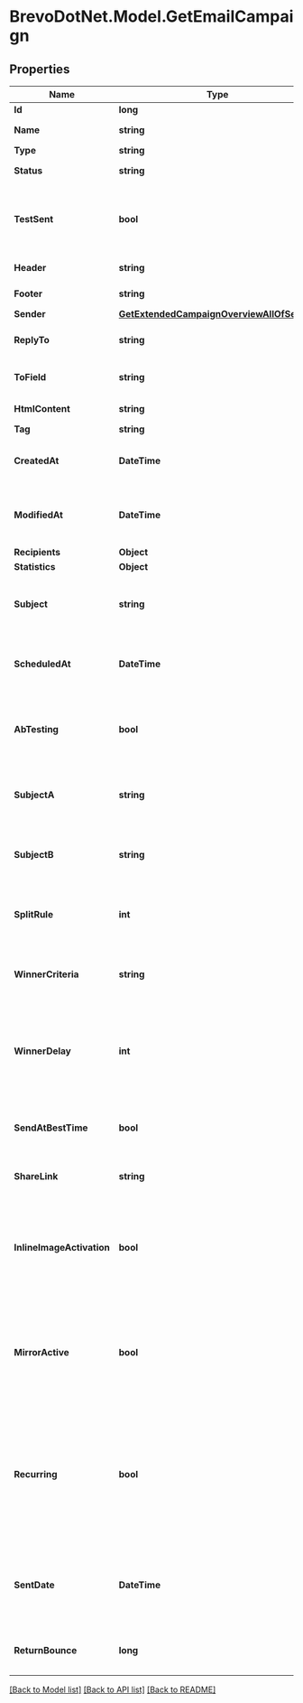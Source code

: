 # BrevoDotNet.Model.GetEmailCampaign

## Properties

Name | Type | Description | Notes
------------ | ------------- | ------------- | -------------
**Id** | **long** | ID of the campaign | 
**Name** | **string** | Name of the campaign | 
**Type** | **string** | Type of campaign | 
**Status** | **string** | Status of the campaign | 
**TestSent** | **bool** | Retrieved the status of test email sending. (true&#x3D;Test email has been sent  false&#x3D;Test email has not been sent) | 
**Header** | **string** | Header of the campaign | 
**Footer** | **string** | Footer of the campaign | 
**Sender** | [**GetExtendedCampaignOverviewAllOfSender**](GetExtendedCampaignOverviewAllOfSender.md) |  | 
**ReplyTo** | **string** | Email defined as the \&quot;Reply to\&quot; of the campaign | 
**ToField** | **string** | Customisation of the \&quot;to\&quot; field of the campaign | 
**HtmlContent** | **string** | HTML content of the campaign | 
**Tag** | **string** | Tag of the campaign | 
**CreatedAt** | **DateTime** | Creation UTC date-time of the campaign (YYYY-MM-DDTHH:mm:ss.SSSZ) | 
**ModifiedAt** | **DateTime** | UTC date-time of last modification of the campaign (YYYY-MM-DDTHH:mm:ss.SSSZ) | 
**Recipients** | **Object** |  | 
**Statistics** | **Object** |  | 
**Subject** | **string** | Subject of the campaign. Only available if &#x60;abTesting&#x60; flag of the campaign is &#x60;false&#x60; | [optional] 
**ScheduledAt** | **DateTime** | UTC date-time on which campaign is scheduled (YYYY-MM-DDTHH:mm:ss.SSSZ) | [optional] 
**AbTesting** | **bool** | Status of A/B Test for the campaign. abTesting &#x3D; false means it is disabled, &amp; abTesting &#x3D; true means it is enabled. | [optional] 
**SubjectA** | **string** | Subject A of the ab-test campaign. Only available if &#x60;abTesting&#x60; flag of the campaign is &#x60;true&#x60; | [optional] 
**SubjectB** | **string** | Subject B of the ab-test campaign. Only available if &#x60;abTesting&#x60; flag of the campaign is &#x60;true&#x60; | [optional] 
**SplitRule** | **int** | The size of your ab-test groups. Only available if &#x60;abTesting&#x60; flag of the campaign is &#x60;true&#x60; | [optional] 
**WinnerCriteria** | **string** | Criteria for the winning version. Only available if &#x60;abTesting&#x60; flag of the campaign is &#x60;true&#x60; | [optional] 
**WinnerDelay** | **int** | The duration of the test in hours at the end of which the winning version will be sent. Only available if &#x60;abTesting&#x60; flag of the campaign is &#x60;true&#x60; | [optional] 
**SendAtBestTime** | **bool** | It is true if you have chosen to send your campaign at best time, otherwise it is false | [optional] 
**ShareLink** | **string** | Link to share the campaign on social medias | [optional] 
**InlineImageActivation** | **bool** | Status of inline image. inlineImageActivation &#x3D; false means image can’t be embedded, &amp; inlineImageActivation &#x3D; true means image can be embedded, in the email. | [optional] 
**MirrorActive** | **bool** | Status of mirror links in campaign. mirrorActive &#x3D; false means mirror links are deactivated, &amp; mirrorActive &#x3D; true means mirror links are activated, in the campaign | [optional] 
**Recurring** | **bool** | FOR TRIGGER ONLY ! Type of trigger campaign.recurring &#x3D; false means contact can receive the same Trigger campaign only once, &amp; recurring &#x3D; true means contact can receive the same Trigger campaign several times | [optional] 
**SentDate** | **DateTime** | Sent UTC date-time of the campaign (YYYY-MM-DDTHH:mm:ss.SSSZ). Only available if &#39;status&#39; of the campaign is &#39;sent&#39; | [optional] 
**ReturnBounce** | **long** | Total number of non-delivered campaigns for a particular campaign id. | [optional] 

[[Back to Model list]](../../README.md#documentation-for-models) [[Back to API list]](../../README.md#documentation-for-api-endpoints) [[Back to README]](../../README.md)

